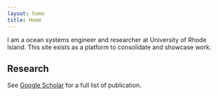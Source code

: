 ```yaml
---
layout: home
title: Home
---
```


<!-- ## About ## -->

I am a ocean systems engineer and researcher at University of Rhode
Island. This site exists as a platform to consolidate and showcase
work.

## Research ##

See [Google
Scholar](https://scholar.google.com/citations?user=8ZeEhYYAAAAJ&hl=en)
for a full list of publication.


<!-- ## Projects ## -->

<!-- ## Fun ## -->
